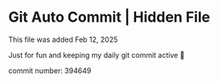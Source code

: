 # Git Auto Commit | Hidden File

This file was added Feb 12, 2025

Just for fun and keeping my daily git commit active 🤪

commit number: 394649
